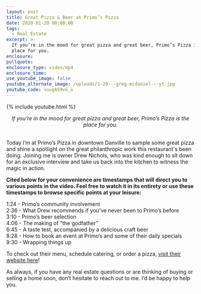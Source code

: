 ```yaml
---
layout: post
title: Great Pizza & Beer at Primo’s Pizza
date: 2020-01-20 00:00:00
tags:
  - Real Estate
excerpt: >-
  If you’re in the mood for great pizza and great beer, Primo’s Pizza is the
  place for you.
enclosure:
pullquote:
enclosure_type: video/mp4
enclosure_time:
use_youtube_image: false
youtube_alternate_image: /uploads/1-20---greg-mcdaniel---yt.jpg
youtube_code: vuugAS9vG_o
---
```


{% include youtube.html %}

<center><em>If you&rsquo;re in the mood for great pizza and great beer, Primo&rsquo;s Pizza is the place for you.</em></center>

<br>Today I’m at Primo’s Pizza in downtown Danville to sample some great pizza and shine a spotlight on the great philanthropic work this restaurant's been doing. Joining me is owner Drew Nichols, who was kind enough to sit down for an exclusive interview and take us back into the kitchen to witness the magic in action.

**Cited below for your convenience are timestamps that will direct you to various points in the video. Feel free to watch it in its entirety or use these timestamps to browse specific points at your leisure:**

1:24 - Primo’s community involvement<br>2:36 - What Drew recommends if you’ve never been to Primo’s before<br>3:10 - Primo’s beer selection<br>4:06 - The making of “the godfather”<br>6:45 - A taste test, accompanied by a delicious craft beer<br>8:28 - How to book an event at Primo’s and some of their daily specials<br>9:30 - Wrapping things up

To check out their menu, schedule catering, or order a pizza, <u><a target="_blank" href="http://www.primosdanville.com/">visit their website here</a></u>\!

As always, if you have any real estate questions or are thinking of buying or selling a home soon, don’t hesitate to reach out to me. I’d be happy to help you.